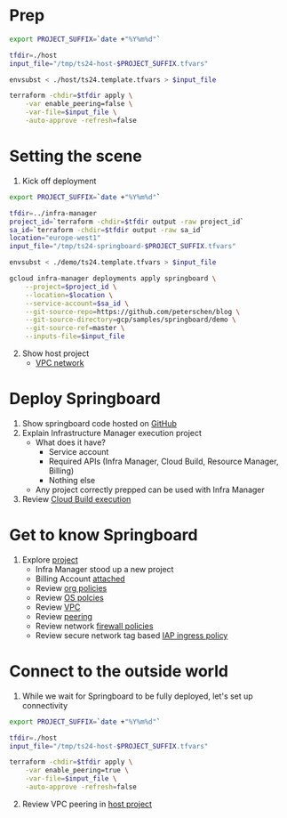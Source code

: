 # Prep

```sh
export PROJECT_SUFFIX=`date +"%Y%m%d"`

tfdir=./host
input_file="/tmp/ts24-host-$PROJECT_SUFFIX.tfvars"

envsubst < ./host/ts24.template.tfvars > $input_file

terraform -chdir=$tfdir apply \
    -var enable_peering=false \
    -var-file=$input_file \
    -auto-approve -refresh=false
```

# Setting the scene

1. Kick off deployment

```sh
export PROJECT_SUFFIX=`date +"%Y%m%d"`

tfdir=../infra-manager
project_id=`terraform -chdir=$tfdir output -raw project_id`
sa_id=`terraform -chdir=$tfdir output -raw sa_id`
location="europe-west1"
input_file="/tmp/ts24-springboard-$PROJECT_SUFFIX.tfvars"

envsubst < ./demo/ts24.template.tfvars > $input_file

gcloud infra-manager deployments apply springboard \
    --project=$project_id \
    --location=$location \
    --service-account=$sa_id \
    --git-source-repo=https://github.com/peterschen/blog \
    --git-source-directory=gcp/samples/springboard/demo \
    --git-source-ref=master \
    --inputs-file=$input_file
```
2. Show host project
    * [VPC network](https://console.cloud.google.com/networking/networks/list?project=ts24-host-20240228)

# Deploy Springboard

1. Show springboard code hosted on [GitHub](https://github.com/peterschen/blog/tree/master/gcp/projects/springboard)
2. Explain Infrastructure Manager execution project
    * What does it have?
        * Service account
        * Required APIs (Infra Manager, Cloud Build, Resource Manager, Billing)
        * Nothing else
    * Any project correctly prepped can be used with Infra Manager
3. Review [Cloud Build execution](https://console.cloud.google.com/cloud-build/builds;region=europe-west1?project=cbpetersen-inframanager)

# Get to know Springboard

1. Explore [project](https://console.cloud.google.com/home/dashboard?project=ts24-springboard-20240221)
    * Infra Manager stood up a new project
    * Billing Account [attached](https://console.cloud.google.com/billing/linkedaccount?project=ts24-springboard-20240228)
    * Review [org policies](https://console.cloud.google.com/iam-admin/orgpolicies/list?project=ts24-springboard-20240228&pageState=(%22OrgPoliciesTable%22:(%22f%22:%22%255B%257B_22k_22_3A_22Inheritance_22_2C_22t_22_3A10_2C_22v_22_3A_22_5C_22Custom_~*Custom_5C_22_22_2C_22s_22_3Atrue_2C_22i_22_3A_22policyDetails.inheritance_22%257D%255D%22)))
    * Review [OS polcies](https://console.cloud.google.com/compute/config/assignments?project=ts24-springboard-20240228)
    * Review [VPC](https://console.cloud.google.com/networking/networks/list?project=ts24-springboard-20240228)
    * Review [peering](https://console.cloud.google.com/networking/peering/list?project=ts24-springboard-20240228)
    * Review network [firewall policies](https://console.cloud.google.com/net-security/firewall-manager/firewall-policies/list?project=ts24-springboard-20240228)
    * Review secure network tag based [IAP ingress policy](https://console.cloud.google.com/net-security/firewall-manager/firewall-policies/networkPolicies/details/iap-ingress?project=ts24-springboard-20240228)

# Connect to the outside world

1. While we wait for Springboard to be fully deployed, let's set up connectivity

```sh
export PROJECT_SUFFIX=`date +"%Y%m%d"`

tfdir=./host
input_file="/tmp/ts24-host-$PROJECT_SUFFIX.tfvars"

terraform -chdir=$tfdir apply \
    -var enable_peering=true \
    -var-file=$input_file \
    -auto-approve -refresh=false
```

2. Review VPC peering in [host project](https://console.cloud.google.com/networking/peering/list?project=ts24-host-20240228)